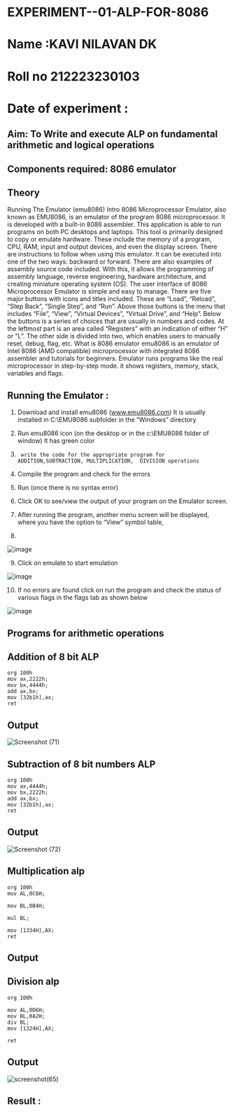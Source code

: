 # EXPERIMENT--01-ALP-FOR-8086
# Name :KAVI NILAVAN DK
# Roll no 212223230103
# Date of experiment :
## Aim: To Write and execute ALP on fundamental arithmetic and logical operations
## Components required: 8086  emulator 
## Theory 
Running The Emulator (emu8086) Intro 8086 Microprocessor Emulator, also known as EMU8086, is an emulator of the program 8086 microprocessor. It is developed with a built-in 8086 assembler. This application is able to run programs on both PC desktops and laptops. This tool is primarily designed to copy or emulate hardware. These include the memory of a program, CPU, RAM, input and output devices, and even the display screen. There are instructions to follow when using this emulator. It can be executed into one of the two ways: backward or forward. There are also examples of assembly source code included. With this, it allows the programming of assembly language, reverse engineering, hardware architecture, and creating miniature operating system (OS). The user interface of 8086 Microprocessor Emulator is simple and easy to manage. There are five major buttons with icons and titles included. These are “Load”, “Reload”, “Step Back”, “Single Step”, and “Run”. Above those buttons is the menu that includes “File”, “View”, “Virtual Devices”, “Virtual Drive”, and “Help”. Below the buttons is a series of choices that are usually in numbers and codes. At the leftmost part is an area called “Registers” with an indication of either “H” or “L”. The other side is divided into two, which enables users to manually reset, debug, flag, etc. What is 8086 emulator emu8086 is an emulator of Intel 8086 (AMD compatible) microprocessor with integrated 8086 assembler and tutorials for beginners. Emulator runs programs like the real microprocessor in step-by-step mode. it shows registers, memory, stack, variables and flags.


 ## Running the Emulator :
1.	Download and install emu8086 (www.emu8086.com) It is usually installed in C:\EMU8086 subfolder in the “Windows” directory
2.	  Run  emu8086 icon (on the desktop or in the c:\EMU8086 folder of window) It has green color 
 
 
3.		write the code for the appropriate program for ADDITION,SUBTRACTION, MULTIPLICATION,  DIVISION operations 

4.	 Compile the program and check for the errors 
5.	Run (once there is no syntax error) 

6.	Click OK to see/view the output of your program on the Emulator screen. 


7.	After running the program, another menu screen will be displayed, where you have the option to “View” symbol table,
8.	 


![image](https://user-images.githubusercontent.com/36288975/189273263-d65baae9-4b8f-4723-afb3-c0ffa4052b04.png)











9.	Click on emulate to start emulation 








![image](https://user-images.githubusercontent.com/36288975/189273273-9bb36ec1-e2e8-4892-8d35-37707332bfdc.png)








10.	If no errors are found click on run the program and check the status of various flags in the flags tab as shown below 






![image](https://user-images.githubusercontent.com/36288975/189273277-113a2a33-4a40-4ff8-95a5-ecd3a1f504fe.png)







## Programs for arithmetic  operations

## Addition  of 8 bit ALP 
```
org 100h
mov ax,2222h;
mov bx,4444h;
add ax,bx;
mov [32b1h],ax;
ret
```


## Output  
![Screenshot (71)](https://github.com/KavinilavanDK/EXPERIMENT--01-ALP-FOR-8086/assets/144870429/2e1d6367-7635-45d8-999b-afd6b6627069)

 
## Subtraction   of 8 bit numbers  ALP 
```
org 100h
mov ax,4444h;
mov bx,2222h;
add ax,bx;
mov [32b1h],ax;
ret
```
 
## Output  
![Screenshot (72)](https://github.com/KavinilavanDK/EXPERIMENT--01-ALP-FOR-8086/assets/144870429/61e6b606-5057-43ff-ba7a-cd30c44f3e63)

## Multiplication alp 
```
org 100h
mov AL,0C6H;

mov BL,0B4H;

mul BL;

mov [1334H],AX;
ret 
```
 ## Output  


## Division alp 
```
org 100h

mov AL,0D6H;
mov BL,0A2H;
div BL;
mov [1324H],AX;

ret

```

## Output  
![screenshot(65)](https://github.com/KavinilavanDK/EXPERIMENT--01-ALP-FOR-8086/assets/144870429/363608bc-675a-4f2b-b912-1ad95c580184)


## Result :
 








